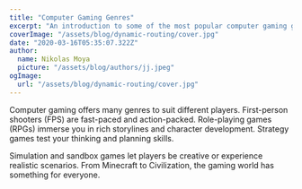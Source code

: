 ```yaml
---
title: "Computer Gaming Genres"
excerpt: "An introduction to some of the most popular computer gaming genres today."
coverImage: "/assets/blog/dynamic-routing/cover.jpg"
date: "2020-03-16T05:35:07.322Z"
author:
  name: Nikolas Moya
  picture: "/assets/blog/authors/jj.jpeg"
ogImage:
  url: "/assets/blog/dynamic-routing/cover.jpg"
---
```


Computer gaming offers many genres to suit different players. First-person shooters (FPS) are fast-paced and action-packed. Role-playing games (RPGs) immerse you in rich storylines and character development. Strategy games test your thinking and planning skills.

Simulation and sandbox games let players be creative or experience realistic scenarios. From Minecraft to Civilization, the gaming world has something for everyone.
